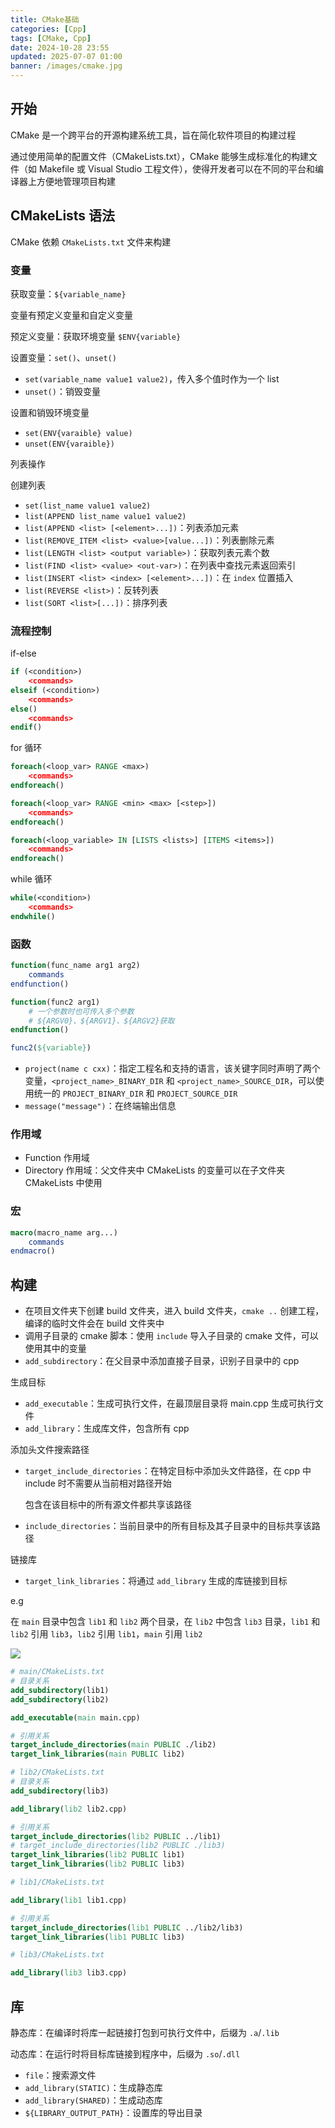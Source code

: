 ```yaml
---
title: CMake基础
categories: [Cpp]
tags: [CMake, Cpp]
date: 2024-10-28 23:55
updated: 2025-07-07 01:00
banner: /images/cmake.jpg
---
```

## 开始

CMake 是一个跨平台的开源构建系统工具，旨在简化软件项目的构建过程

通过使用简单的配置文件（CMakeLists.txt），CMake 能够生成标准化的构建文件（如 Makefile 或 Visual Studio 工程文件），使得开发者可以在不同的平台和编译器上方便地管理项目构建

## CMakeLists 语法

CMake 依赖 `CMakeLists.txt` 文件来构建

### 变量

获取变量：`${variable_name}`

变量有预定义变量和自定义变量

预定义变量：获取环境变量 `$ENV{variable}`

设置变量：`set()`、`unset()`

- `set(variable_name value1 value2)`，传入多个值时作为一个 list
- `unset()`：销毁变量

设置和销毁环境变量

- `set(ENV{varaible} value)`
- `unset(ENV{varaible})`

列表操作

创建列表

- `set(list_name value1 value2)`
- `list(APPEND list_name value1 value2)`
- `list(APPEND <list> [<element>...])`：列表添加元素
- `list(REMOVE_ITEM <list> <value>[value...])`：列表删除元素
- `list(LENGTH <list> <output variable>)`：获取列表元素个数
- `list(FIND <list> <value> <out-var>)`：在列表中查找元素返回索引
- `list(INSERT <list> <index> [<element>...])`：在 `index` 位置插入
- `list(REVERSE <list>)`：反转列表
- `list(SORT <list>[...])`：排序列表

### 流程控制

if-else

``` cmake
if (<condition>)
	<commands>
elseif (<condition>)
	<commands>
else()
	<commands>
endif()
```

for 循环

```cmake
foreach(<loop_var> RANGE <max>)
    <commands>
endforeach()

foreach(<loop_var> RANGE <min> <max> [<step>])
    <commands>
endforeach()

foreach(<loop_variable> IN [LISTS <lists>] [ITEMS <items>])
    <commands>
endforeach()
```

while 循环

```cmake
while(<condition>)
    <commands>
endwhile()
```

### 函数

```cmake
function(func_name arg1 arg2)
	commands
endfunction()

function(func2 arg1)
	# 一个参数时也可传入多个参数
	# ${ARGV0}、${ARGV1}、${ARGV2}获取
endfunction()

func2(${variable})
```

- `project(name c cxx)`：指定工程名和支持的语言，该关键字同时声明了两个变量，`<project_name>_BINARY_DIR` 和 `<project_name>_SOURCE_DIR`，可以使用统一的 `PROJECT_BINARY_DIR` 和 `PROJECT_SOURCE_DIR`
- `message("message")`：在终端输出信息

### 作用域

- Function 作用域
- Directory 作用域：父文件夹中 CMakeLists 的变量可以在子文件夹 CMakeLists 中使用

### 宏

```cmake
macro(macro_name arg...)
	commands
endmacro()
```

## 构建

- 在项目文件夹下创建 build 文件夹，进入 build 文件夹，`cmake ..` 创建工程，编译的临时文件会在 build 文件夹中
- 调用子目录的 cmake 脚本：使用 `include` 导入子目录的 cmake 文件，可以使用其中的变量
- `add_subdirectory`：在父目录中添加直接子目录，识别子目录中的 cpp

生成目标

- `add_executable`：生成可执行文件，在最顶层目录将 main.cpp 生成可执行文件
- `add_library`：生成库文件，包含所有 cpp

添加头文件搜索路径

- `target_include_directories`：在特定目标中添加头文件路径，在 cpp 中 include 时不需要从当前相对路径开始

  包含在该目标中的所有源文件都共享该路径

- `include_directories`：当前目录中的所有目标及其子目录中的目标共享该路径

链接库

- `target_link_libraries`：将通过 `add_library` 生成的库链接到目标

e.g

在 `main` 目录中包含 `lib1` 和 `lib2` 两个目录，在 `lib2` 中包含 `lib3` 目录，`lib1` 和 `lib2` 引用 `lib3`，`lib2` 引用 `lib1`，`main` 引用 `lib2`

![](https://baymaxam-1309988842.cos.ap-beijing.myqcloud.com/blog/cmake%2Fcmake-1751821140583.png)

``` cmake
# main/CMakeLists.txt
# 目录关系
add_subdirectory(lib1)
add_subdirectory(lib2)

add_executable(main main.cpp)

# 引用关系
target_include_directories(main PUBLIC ./lib2)
target_link_libraries(main PUBLIC lib2)
```

```cmake
# lib2/CMakeLists.txt
# 目录关系
add_subdirectory(lib3)

add_library(lib2 lib2.cpp)

# 引用关系
target_include_directories(lib2 PUBLIC ../lib1)
# target_include_directories(lib2 PUBLIC ./lib3)
target_link_libraries(lib2 PUBLIC lib1)
target_link_libraries(lib2 PUBLIC lib3)
```

```cmake
# lib1/CMakeLists.txt

add_library(lib1 lib1.cpp)

# 引用关系
target_include_directories(lib1 PUBLIC ../lib2/lib3)
target_link_libraries(lib1 PUBLIC lib3)
```

```cmake
# lib3/CMakeLists.txt

add_library(lib3 lib3.cpp)
```

## 库

静态库：在编译时将库一起链接打包到可执行文件中，后缀为 `.a`/`.lib`

动态库：在运行时将目标库链接到程序中，后缀为 `.so`/`.dll`

- `file`：搜索源文件
- `add_library(STATIC)`：生成静态库
- `add_library(SHARED)`：生成动态库
- `${LIBRARY_OUTPUT_PATH}`：设置库的导出目录
